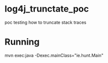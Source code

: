 # log4j_trunctate_poc
poc testing how to truncate stack traces


# Running


mvn exec:java -Dexec.mainClass="ie.hunt.Main"
